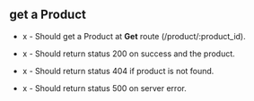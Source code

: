 ## get a Product

- x - Should get a Product at **Get** route (/product/:product_id).

- x - Should return status 200 on success and the product.

- x - Should return status 404 if product is not found.

- x - Should return status 500 on server error.


